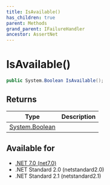 ```yaml
---
title: IsAvailable()
has_children: true
parent: Methods
grand_parent: IFailureHandler
ancestor: AssertNet
---
```

# IsAvailable()

```csharp
public System.Boolean IsAvailable();
```

## Returns
|Type|Description|
|-|-|
|[System.Boolean](https://learn.microsoft.com/en-us/dotnet/api/system.boolean)||

## Available for
- [.NET 7.0 (net7.0)](https://versionsof.net/core/7.0/)
- .NET Standard 2.0 (netstandard2.0)
- .NET Standard 2.1 (netstandard2.1)
